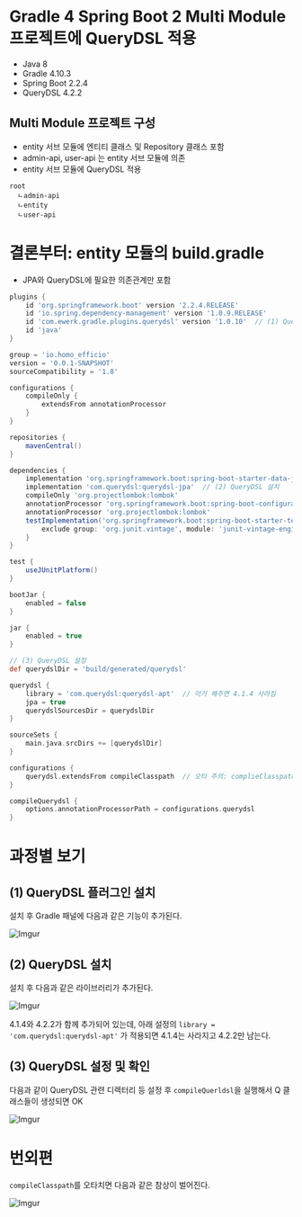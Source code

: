 # Gradle 4 Spring Boot 2 Multi Module 프로젝트에 QueryDSL 적용

- Java 8
- Gradle 4.10.3
- Spring Boot 2.2.4
- QueryDSL 4.2.2

## Multi Module 프로젝트 구성

- entity 서브 모듈에 엔티티 클래스 및 Repository 클래스 포함
- admin-api, user-api 는 entity 서브 모듈에 의존
- entity 서브 모듈에 QueryDSL 적용

```
root
  ㄴadmin-api
  ㄴentity
  ㄴuser-api
```

# 결론부터: entity 모듈의 build.gradle

- JPA와 QueryDSL에 필요한 의존관계만 포함

```groovy
plugins {
    id 'org.springframework.boot' version '2.2.4.RELEASE'
    id 'io.spring.dependency-management' version '1.0.9.RELEASE'
    id 'com.ewerk.gradle.plugins.querydsl' version '1.0.10'  // (1) QueryDSL 플러그인 설치
    id 'java'
}

group = 'io.homo_efficio'
version = '0.0.1-SNAPSHOT'
sourceCompatibility = '1.8'

configurations {
    compileOnly {
        extendsFrom annotationProcessor
    }
}

repositories {
    mavenCentral()
}

dependencies {
    implementation 'org.springframework.boot:spring-boot-starter-data-jpa'
    implementation 'com.querydsl:querydsl-jpa'  // (2) QueryDSL 설치
    compileOnly 'org.projectlombok:lombok'
    annotationProcessor 'org.springframework.boot:spring-boot-configuration-processor'
    annotationProcessor 'org.projectlombok:lombok'
    testImplementation('org.springframework.boot:spring-boot-starter-test') {
        exclude group: 'org.junit.vintage', module: 'junit-vintage-engine'
    }
}

test {
    useJUnitPlatform()
}

bootJar {
    enabled = false
}

jar {
    enabled = true
}

// (3) QueryDSL 설정
def querydslDir = 'build/generated/querydsl'

querydsl {
    library = 'com.querydsl:querydsl-apt'  // 이거 해주면 4.1.4 사라짐
    jpa = true
    querydslSourcesDir = querydslDir
}

sourceSets {
    main.java.srcDirs += [querydslDir]
}

configurations {
    querydsl.extendsFrom compileClasspath  // 오타 주의: complieClasspath 이렇게 오타치면 망함
}

compileQuerydsl {
    options.annotationProcessorPath = configurations.querydsl
}

```

# 과정별 보기

## (1) QueryDSL 플러그인 설치

설치 후 Gradle 패널에 다음과 같은 기능이 추가된다.

![Imgur](https://i.imgur.com/6i8Pvl5.png)

## (2) QueryDSL 설치

설치 후 다음과 같은 라이브러리가 추가된다.

![Imgur](https://i.imgur.com/5XD9B27.png)

4.1.4와 4.2.2가 함께 추가되어 있는데, 아래 설정의 `library = 'com.querydsl:querydsl-apt'` 가 적용되면 4.1.4는 사라지고 4.2.2만 남는다.

## (3) QueryDSL 설정 및 확인

다음과 같이 QueryDSL 관련 디렉터리 등 설정 후 `compileQuerldsl`을 실행해서 Q 클래스들이 생성되면 OK

![Imgur](https://i.imgur.com/Zp22rxP.png)


# 번외편

`compileClasspath`를 오타치면 다음과 같은 참상이 벌어진다.

![Imgur](https://i.imgur.com/Ber2Px1.png)

